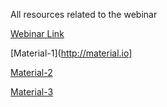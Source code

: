 All resources related to the webinar

[Webinar Link](http://bit.ly/UiUxCodeChef)

[Material-1](http://material.io]

[Material-2](http://fontfabric.com)

[Material-3](http://fontawesome.com)